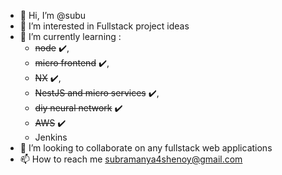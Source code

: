 - 👋 Hi, I’m @subu
- 👀 I’m interested in Fullstack project ideas
- 🌱 I’m currently learning : 
     - ~~node~~ ✔️, 
     - ~~micro frontend~~ ✔️, 
     - ~~NX~~ ✔️, 
     - ~~NestJS and micro services~~ ✔️, 
     - ~~diy neural network~~ ✔️
     - ~~AWS~~ ✔️
     - Jenkins
- 💞️ I’m looking to collaborate on any fullstack web applications
- 📫 How to reach me subramanya4shenoy@gmail.com

<!---
subramanya4shenoy/subramanya4shenoy is a ✨ special ✨ repository because its `README.md` (this file) appears on your GitHub profile.
You can click the Preview link to take a look at your changes.
--->
